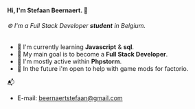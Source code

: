 #### Hi, I'm Stefaan Beernaert. :panda_face:
###### ⚙️ I'm a Full Stack Developer **student** in Belgium.



- 🏢 I'm currently learning **Javascript** & **sql**.
- 🌱 My main goal is to become a **Full Stack Developer**.
- 💬 I'm mostly active within **Phpstorm**.
- :key: In the future i'm open to help with game mods for factorio. 

📬 
* E-mail: beernaertstefaan@gmail.com
